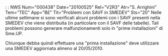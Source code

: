  :  : NWS Num="000438" Date="20100525" Rel="V2R3" Atr="S. Arrighini" Tem="TEC" App="B£" Tit="Problemi con SAVF in SMEDEV" Sts="20"
Nelle ultime settimane si sono verificati alcuni problemi con i SAVF presenti nella SMEDEV che viene distribuita (in particolare con il SAVF delle tabelle).
Tali problemi possono generare malfunzionamenti solo in "prime installazioni" di Sme.UP.

Chiunque debba quindi effettuare una "prima installazione" deve utilizzare una SMEDEV aggiornata almeno al 20/05/2010.
